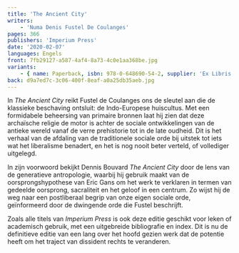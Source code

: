 ```yaml
---
title: 'The Ancient City'
writers:
    - 'Numa Denis Fustel De Coulanges'
pages: 366
publishers: 'Imperium Press'
date: '2020-02-07'
languages: Engels
front: 7fb29127-a587-4af4-8a73-4c0e1aa368be.jpg
variants:
    - { name: Paperback, isbn: 978-0-648690-54-2, supplier: 'Ex Libris', size: { height: 210, width: 140, depth: 21 }, import_price: { currency: USD, amount: 18.7 }, price: 22.99, out_of_stock: 0 }
back: d9a7ed7c-3c06-400f-8eaf-a0a25db35aeb.jpg
---
```


In *The Ancient City* reikt Fustel de Coulanges ons de sleutel aan die de klassieke beschaving ontsluit: de Indo-Europese huiscultus. Met een formidabele beheersing van primaire bronnen laat hij zien dat deze archaïsche religie de motor is achter de sociale ontwikkelingen van de antieke wereld vanaf de verre prehistorie tot in de late oudheid. Dit is het verhaal van de afdaling van de traditionele sociale orde bij uitstek tot iets wat het liberalisme benadert, en het is nog nooit beter verteld, of vollediger uitgelegd.

In zijn voorwoord bekijkt Dennis Bouvard *The Ancient City* door de lens van de generatieve antropologie, waarbij hij gebruik maakt van de oorsprongshypothese van Eric Gans om het werk te verklaren in termen van gedeelde oorsprong, sacraliteit en het geloof in een centrum. Zo wijst hij de weg naar een postliberaal begrip van onze eigen sociale orde, geïnformeerd door de dwingende orde die Fustel beschrijft.

Zoals alle titels van *Imperium Press* is ook deze editie geschikt voor leken of academisch gebruik, met een uitgebreide bibliografie en index. Dit is nu de definitieve editie van een lang over het hoofd gezien werk dat de potentie heeft om het traject van dissident rechts te veranderen.
